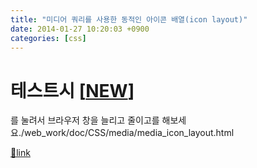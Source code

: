 ```yaml
---
title: "미디어 쿼리를 사용한 동적인 아이콘 배열(icon layout)"
date: 2014-01-27 10:20:03 +0900
categories: [css]
---
```


테스트시 [[NEW](http://www.mins01.com/web_work/doc/CSS/media/media_icon_layout.html? "NEW")]
===================================================================================

를 눌려서 브라우저 창을 늘리고 줄이고를 해보세요./web_work/doc/CSS/media/media_icon_layout.html


[🔗link](http://www.mins01.com/mh/tech/read/859)